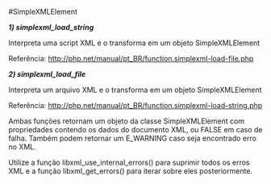 #SimpleXMLElement

***1) simplexml_load_string***

Interpreta uma script XML e o transforma em um objeto SimpleXMLElement

Referência: http://php.net/manual/pt_BR/function.simplexml-load-file.php



***2) simplexml_load_file***

Interpreta um arquivo XML e o transforma em um objeto SimpleXMLElement

Referência: http://php.net/manual/pt_BR/function.simplexml-load-string.php


Ambas funções retornam um objeto da classe SimpleXMLElement com propriedades contendo os dados do documento XML, ou FALSE em caso de falha. Também podem retornar um E_WARNING caso seja encontrado erro no XML.

Utilize a função libxml_use_internal_errors() para suprimir todos os erros XML e a função libxml_get_errors() para iterar sobre eles posteriormente.



